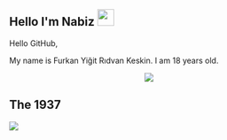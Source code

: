 ## Hello I'm Nabiz <img src = "https://cdn.discordapp.com/emojis/906997689533759588.webp?size=96&quality=lossless" high="20px" width="30px">

Hello GitHub,

My name is Furkan Yiğit Rıdvan Keskin. I am 18 years old.


<div align="center">
   <a href="https://discord.com/users/962809217083908196" target="_blank">
      <img src="https://lanyard-profile-readme.vercel.app/api/962809217083908196?bg=111111">
   </a>
</div>

## The 1937
<p>
<a href="https://discord.com/1937" target="_blank"><img src = "https://media.discordapp.net/attachments/962844960447660122/989390545669484575/1937_AFis.png?width=1202&height=676"></a>
</p>
